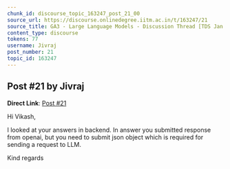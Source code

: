 ```yaml
---
chunk_id: discourse_topic_163247_post_21_00
source_url: https://discourse.onlinedegree.iitm.ac.in/t/163247/21
source_title: GA3 - Large Language Models - Discussion Thread [TDS Jan 2025]
content_type: discourse
tokens: 77
username: Jivraj
post_number: 21
topic_id: 163247
---
```


## Post #21 by Jivraj

**Direct Link**: [Post #21](https://discourse.onlinedegree.iitm.ac.in/t/163247/21)

Hi Vikash,

I looked at your answers in backend. In answer you submitted response from openai, but you need to submit json object which is required for sending a request to LLM.

Kind regards
